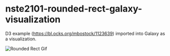 # nste2101-rounded-rect-galaxy-visualization
D3 example (https://bl.ocks.org/mbostock/1123639) imported into Galaxy as a visualization.

![Rounded Rect Gif](assets/RoundedRectvideo.gif)

